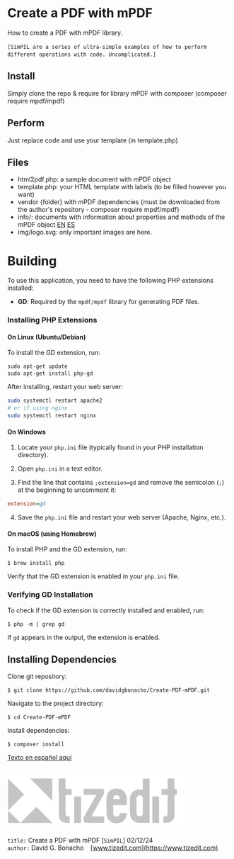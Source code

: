 
# Create a PDF with mPDF 
How to create a PDF with mPDF library.

`[SimPIL are a series of ultra-simple examples of how to perform different operations with code. Uncomplicated.]`

## Install
Simply clone the repo & require for library mPDF with composer (composer require mpdf/mpdf) 

## Perform
Just replace code and use your template (in template.php)

## Files

- html2pdf.php: a sample document with mPDF object
- template.php: your HTML template with labels (to be filled however you want)
- vendor {folder} with mPDF dependencies {must be downloaded from the author's repository - composer require mpdf/mpdf}
- info/: documents with information about properties and methods of the mPDF object [EN](info/mPDF-methods-properties.md) [ES](info/mPDF-métodos-propiedades.md)
- img/logo.svg: only important images are here.

# Building

To use this application, you need to have the following PHP extensions installed:

- **GD**: Required by the `mpdf/mpdf` library for generating PDF files.

### Installing PHP Extensions

#### On Linux (Ubuntu/Debian)

To install the GD extension, run:

    sudo apt-get update
    sudo apt-get install php-gd


After installing, restart your web server:

```sh
sudo systemctl restart apache2
# or if using nginx
sudo systemctl restart nginx

```
#### On Windows 
 
1. Locate your `php.ini` file (typically found in your PHP installation directory).
 
2. Open `php.ini` in a text editor.
 
3. Find the line that contains `;extension=gd` and remove the semicolon (`;`) at the beginning to uncomment it:

```ini
extension=gd
```
 
4. Save the `php.ini` file and restart your web server (Apache, Nginx, etc.).

#### On macOS (using Homebrew) 

To install PHP and the GD extension, run:

    $ brew install php

Verify that the GD extension is enabled in your `php.ini` file.

### Verifying GD Installation 

To check if the GD extension is correctly installed and enabled, run:

    $ php -m | grep gd

If `gd` appears in the output, the extension is enabled.

## Installing Dependencies 

Clone git repository:

    $ git clone https://github.com/davidgbonacho/Create-PDF-mPDF.git

Navigate to the project directory:

    $ cd Create-PDF-mPDF

Install dependencies:
    
    $ composer install


[Texto en español aquí](README_ES.MD)


![](img/logo.svg)
---
`title:` Create a PDF with mPDF [`SimPIL`] 02/12/24\
`author:` David G. Bonacho &nbsp;&nbsp;  [www.tizedit.com](https://www.tizedit.com)

